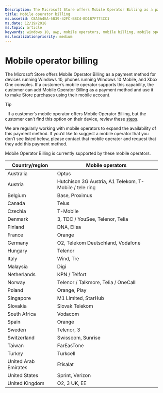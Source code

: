 ```yaml
---
Description: The Microsoft Store offers Mobile Operator Billing as a payment method for mobile operators who support this capability.
title: Mobile operator billing
ms.assetid: C8A5A4BA-6B39-42FC-B8C4-ED1B7F774CC1
ms.date: 12/19/2018
ms.topic: article
keywords: windows 10, uwp, mobile operators, mobile billing, mobile operator billing
ms.localizationpriority: medium
---
```

# Mobile operator billing


The Microsoft Store offers Mobile Operator Billing as a payment method for devices running Windows 10, phones running Windows 10 Mobile, and Xbox One consoles. If a customer’s mobile operator supports this capability, the customer can add Mobile Operator Billing as a payment method and use it to make Store purchases using their mobile account.

> [!TIP]
>  If a customer’s mobile operator offers Mobile Operator Billing, but the customer can't find this option on their device, review these [steps](https://support.microsoft.com/instantanswers/b25d6dd6-fb8b-3710-1e13-4d30eb01b51f).

We are regularly working with mobile operators to expand the availability of this payment method. If you’d like to suggest a mobile operator that you don’t see listed below, please contact that mobile operator and request that they add this payment method.

Mobile Operator Billing is currently supported by these mobile operators.

| Country/region       | Mobile operators                                        |
|----------------------|---------------------------------------------------------|
| Australia            | Optus                                                   |
| Austria              | Hutchison 3G Austria, A1 Telekom, T-Mobile / tele.ring  |
| Belgium              | Base, Proximus                                          |
| Canada               | Telus                                                   |
| Czechia              | T-Mobile                                                |
| Denmark              | 3, TDC / YouSee, Telenor, Telia                         |
| Finland              | DNA, Elisa                                              |
| France               | Orange                                                  |
| Germany              | O2, Telekom Deutschland, Vodafone                       |
| Hungary              | Telenor                                                 |
| Italy                | Wind, Tre                                               |
| Malaysia             | Digi                                                    |
| Netherlands          | KPN / Telfort                                           |
| Norway               | Telenor / Talkmore, Telia / OneCall                     |
| Poland               | Orange, Play                                            |
| Singapore            | M1 Limited, StarHub                                     |
| Slovakia             | Slovak Telekom                                          |
| South Africa         | Vodacom                                                 |
| Spain                | Orange                                                  |
| Sweden               | Telenor, 3                                              |
| Switzerland          | Swisscom, Sunrise                                       |
| Taiwan               | FarEasTone                                              |
| Turkey               | Turkcell                                                |
| United Arab Emirates | Etisalat                                                |
| United States        | Sprint, Verizon                                         |
| United Kingdom       | O2, 3 UK, EE                                            |

 



 


 

 




